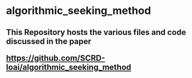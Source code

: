 # algorithmic_seeking_method

<h2> This Repository hosts the various files and code discussed in the paper

<emph>https://github.com/SCRD-loai/algorithmic_seeking_method
